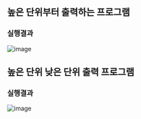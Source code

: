 ## 높은 단위부터 출력하는 프로그램
### 실행결과
![image](https://github.com/wini66/game/assets/119557644/aa018cd7-9e95-404b-b9d2-772ec7088af3)


## 높은 단위 낮은 단위 출력 프로그램
### 실행결과
![image](https://github.com/wini66/game/assets/119557644/0affb32c-d7bc-46bb-b393-5cfb3c6b7011) 


